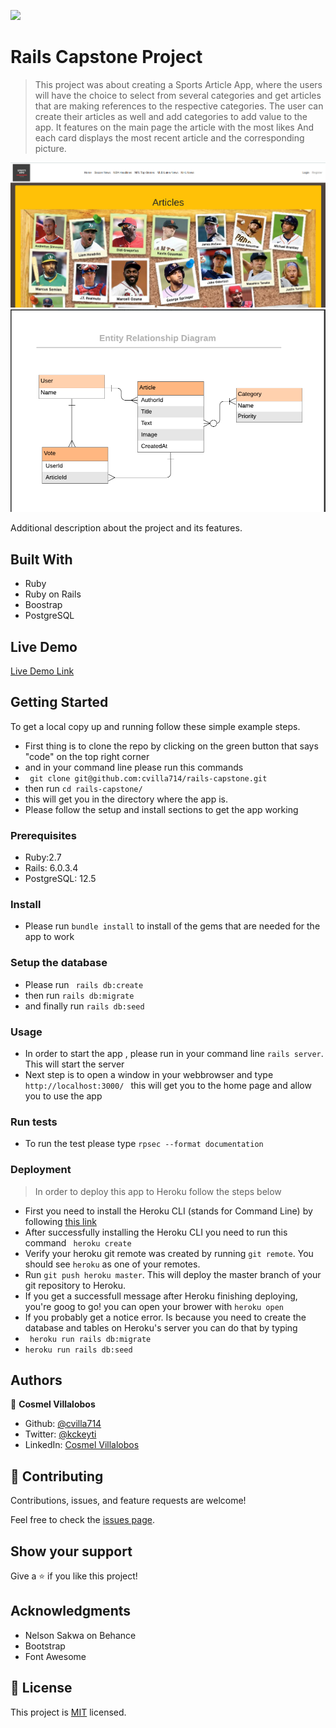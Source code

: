 ![](https://img.shields.io/badge/Microverse-blueviolet)

# Rails Capstone Project

> This project was about creating a Sports Article App, where the users will have the choice to select from
> several categories and get articles that are making references to the respective categories. The user can
> create their articles as well and add categories to add value to the app.
> It features on the main page the article with the most likes
> And each card displays the most recent article and the corresponding picture.

![screenshot](./app_screenshot.png)
![screenshot](./app/assets/images/erd.png)

Additional description about the project and its features.

## Built With

- Ruby
- Ruby on Rails
- Boostrap
- PostgreSQL

## Live Demo

[Live Demo Link](https://morning-island-07101.herokuapp.com/)

## Getting Started

To get a local copy up and running follow these simple example steps.

- First thing is to clone the repo by clicking on the green button that says "code" on the top right corner
- and in your command line please run this commands
- ` git clone git@github.com:cvilla714/rails-capstone.git`
- then run `cd rails-capstone/`
- this will get you in the directory where the app is.
- Please follow the setup and install sections to get the app working

### Prerequisites

- Ruby:2.7
- Rails: 6.0.3.4
- PostgreSQL: 12.5

### Install

- Please run `bundle install` to install of the gems that are needed for the app to work

### Setup the database

- Please run ` rails db:create`
- then run `rails db:migrate`
- and finally run `rails db:seed`

### Usage

- In order to start the app , please run in your command line `rails server`. This will start the server
- Next step is to open a window in your webbrowser and type `http://localhost:3000/ ` this will get you to the home page and allow you to use the app

### Run tests

- To run the test please type `rpsec --format documentation`

### Deployment

> In order to deploy this app to Heroku follow the steps below

- First you need to install the Heroku CLI (stands for Command Line) by following [this link](https://devcenter.heroku.com/articles/heroku-cli)
- After successfully installing the Heroku CLI you need to run this command ` heroku create`
- Verify your heroku git remote was created by running `git remote`. You should see `heroku` as one of your remotes.
- Run `git push heroku master`. This will deploy the master branch of your git repository to Heroku.
- If you get a successfull message after Heroku finishing deploying, you're goog to go! you can open your brower with `heroku open`
- If you probably get a notice error. Is because you need to create the database and tables on Heroku's server you can do that by typing
- ` heroku run rails db:migrate`
- `heroku run rails db:seed`

## Authors

👤 **Cosmel Villalobos**

- Github: [@cvilla714](https://github.com/cvilla714)
- Twitter: [@kckeyti](https://twitter.com/kckeyti)
- LinkedIn: [Cosmel Villalobos](https://www.linkedin.com/in/cosvilla/)

## 🤝 Contributing

Contributions, issues, and feature requests are welcome!

Feel free to check the [issues page](https://github.com/cvilla714/rails-capstone/pulls).

## Show your support

Give a ⭐️ if you like this project!

## Acknowledgments

- Nelson Sakwa on Behance
- Bootstrap
- Font Awesome

## 📝 License

This project is [MIT](https://github.com/cvilla714/rails-capstone/blob/development/LICENSE) licensed.

